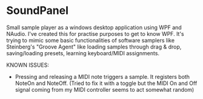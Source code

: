 # SoundPanel
Small sample player as a windows desktop application using WPF and NAudio. I've created this for practise purposes to get to know WPF.
It's trying to mimic some basic functionalities of software samplers like Steinberg's "Groove Agent" like loading samples through drag & drop,
saving/loading presets, learning keyboard/MIDI assignments.

KNOWN ISSUES:
- Pressing and releasing a MIDI note triggers a sample. It registers both NoteOn and NoteOff.
  (Tried to fix it with a toggle but the MIDI On and Off signal coming from my MIDI controller seems to act somewhat random)
